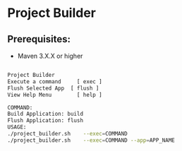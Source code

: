 # Project Builder

## Prerequisites:

* Maven 3.X.X or higher

``` sh

Project Builder
Execute a command	  [ exec ]
Flush Selected App	[ flush ]
View Help Menu		  [ help ]

COMMAND:
Build Application: build
Flush Application: flush
USAGE:
./project_builder.sh	--exec=COMMAND
./project_builder.sh	--exec=COMMAND --app=APP_NAME

```

